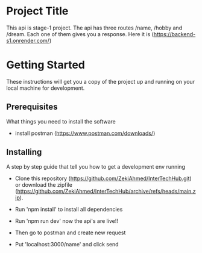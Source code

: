 # Project Title

This api is stage-1 project. The api has three routes /name, /hobby and /dream. Each one of them gives you a response.
Here it is (https://backend-s1.onrender.com/)

# Getting Started

These instructions will get you a copy of the project up and running on your local machine for development.

## Prerequisites

What things you need to install the software

- install postman (https://www.postman.com/downloads/)

## Installing

A step by step guide that tell you how to get a development env running

- Clone this repository (https://github.com/ZekiAhmed/InterTechHub.git) or download the zipfile (https://github.com/ZekiAhmed/InterTechHub/archive/refs/heads/main.zip).

- Run 'npm install' to install all dependencies

- Run 'npm run dev' now the api's are live!!

- Then go to postman and create new request

- Put 'localhost:3000/name' and click send
